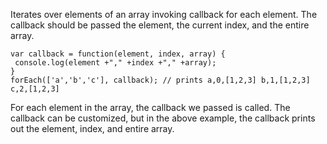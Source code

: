 Iterates over elements of an array invoking callback for each element. The callback should be passed the element, the current index, and the entire array.
```
var callback = function(element, index, array) {
 console.log(element +"," +index +"," +array);
}
forEach(['a','b','c'], callback); // prints a,0,[1,2,3] b,1,[1,2,3] c,2,[1,2,3]
```

For each element in the array, the callback we passed is called. The callback can be customized, but in the above example, the callback prints out the element, index, and entire array.
